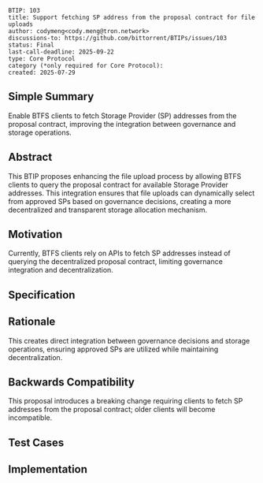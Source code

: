 ```
BTIP: 103
title: Support fetching SP address from the proposal contract for file uploads
author: codymeng<cody.meng@tron.network>
discussions-to: https://github.com/bittorrent/BTIPs/issues/103
status: Final
last-call-deadline: 2025-09-22
type: Core Protocol
category (*only required for Core Protocol):
created: 2025-07-29
```

## Simple Summary

Enable BTFS clients to fetch Storage Provider (SP) addresses from the proposal contract, improving the integration between governance and storage operations.

## Abstract

This BTIP proposes enhancing the file upload process by allowing BTFS clients to query the proposal contract for available Storage Provider addresses. This integration ensures that file uploads can dynamically select from approved SPs based on governance decisions, creating a more decentralized and transparent storage allocation mechanism.

## Motivation

Currently, BTFS clients rely on APIs to fetch SP addresses instead of querying the decentralized proposal contract, limiting governance integration and decentralization.

## Specification

## Rationale

This creates direct integration between governance decisions and storage operations, ensuring approved SPs are utilized while maintaining decentralization.

## Backwards Compatibility

This proposal introduces a breaking change requiring clients to fetch SP addresses from the proposal contract; older clients will become incompatible.

## Test Cases

## Implementation
